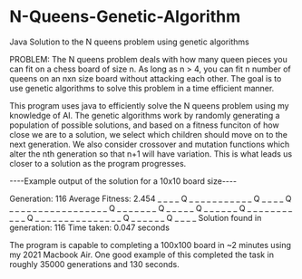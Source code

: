 # N-Queens-Genetic-Algorithm
Java Solution to the N queens problem using genetic algorithms


PROBLEM: The N queens problem deals with how many queen pieces you can fit on a chess board of size n. As long as n > 4, you can fit n number of queens on an nxn size board without attacking each other. The goal is to use genetic algorithms to solve this problem in a time efficient manner. 

This program uses java to efficiently solve the N queens problem using my knowledge of AI. The genetic algorithms work by randomly generating a population of possible solutions, and based on a fitness funciton of how close we are to a solution, we select which children should move on to the next generation. We also consider crossover and mutation functions which alter the nth generation so that n+1 will have variation. This is what leads us closer to a solution as the program progresses. 


----Example output of the solution for a 10x10 board size----

Generation: 116 Average Fitness: 2.454
_ _ _ _ Q _ _ _ _ _ 
_ _ _ _ _ _ Q _ _ _ 
_ Q _ _ _ _ _ _ _ _ 
_ _ _ _ _ _ _ _ _ Q 
_ _ _ _ _ _ _ Q _ _ 
_ _ _ Q _ _ _ _ _ _ 
Q _ _ _ _ _ _ _ _ _ 
_ _ Q _ _ _ _ _ _ _ 
_ _ _ _ _ _ _ _ Q _ 
_ _ _ _ _ Q _ _ _ _ 
Solution found in generation: 116
Time taken: 0.047 seconds


The program is capable to completing a 100x100 board in ~2 minutes using my 2021 Macbook Air. One good example of this completed the task in roughly 35000 generations and 130 seconds.




